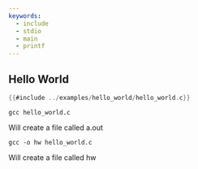 ```yaml
---
keywords:
  - include
  - stdio
  - main
  - printf
---
```


## Hello World

```c
{{#include ../examples/hello_world/hello_world.c}}
```

```
gcc hello_world.c
```

Will create a file called a.out

```
gcc -o hw hello_world.c
```

Will create a file called hw


